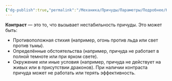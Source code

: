 ```yaml
---
{"dg-publish":true,"permalink":"/Механика/Причуды/Параметры/Подробнее/Контраст/","noteIcon":"","created":"2025-07-29T10:22:57.722+03:00","updated":"2025-07-29T00:30:51.468+03:00"}
---
```


**Контраст** — это то, что вызывает нестабильность причуды. Это может быть:
- Противоположная стихия (например, огонь против льда или свет против тьмы).
- Определённые обстоятельства (например, причуда не работает в полной темноте или при ярком свете).
- Окружение или иные условия (например, причуда не действует на живых или в присутствии драконов).
При наличии контраста причуда может не работать или терять эффективность.